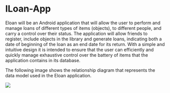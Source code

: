 # ILoan-App
Eloan will be an Android application that will allow the user to perform and manage
loans of different types of items (objects), to different people, and carry a
control over their status. The application will allow friends to register,
include objects in the library and generate loans, indicating both a date of
beginning of the loan as an end date for its return. With a simple and intuitive design it is intended to ensure that the user can efficiently and quickly manage exhaustive control over the battery of items that the application contains in its database.

The following image shows the relationship diagram that represents the
data model used in the Eloan application.

<img src="https://github.com/BorjaDiago/ILoan-App/blob/master/ILoan/Im%C3%A1genes%20ILoan/DiagramaILoan.png">
